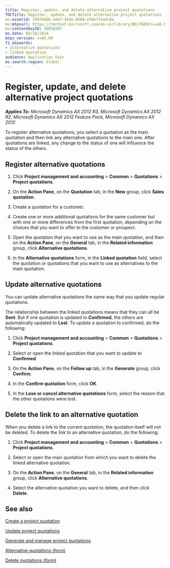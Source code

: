 ```yaml
---
title: Register, update, and delete alternative project quotations
TOCTitle: Register, update, and delete alternative project quotations
ms:assetid: 7d874dbb-a9ef-4436-8580-e59e77ea4c8a
ms:mtpsurl: https://technet.microsoft.com/en-us/library/Bb176092(v=AX.60)
ms:contentKeyID: 36058307
ms.date: 04/18/2014
mtps_version: v=AX.60
f1_keywords:
- alternative quotations
- linked quotation
audience: Application User
ms.search.region: Global
---
```


# Register, update, and delete alternative project quotations 


_**Applies To:** Microsoft Dynamics AX 2012 R3, Microsoft Dynamics AX 2012 R2, Microsoft Dynamics AX 2012 Feature Pack, Microsoft Dynamics AX 2012_

To register alternative quotations, you select a quotation as the main quotation and then link any alternative quotations to the main one. After quotations are linked, any change to the status of one will influence the status of the others.

## Register alternative quotations

1.  Click **Project management and accounting** \> **Common** \> **Quotations** \> **Project quotations**.

2.  On the **Action Pane**, on the **Quotation** tab, in the **New** group, click **Sales quotation**.

3.  Create a quotation for a customer.

4.  Create one or more additional quotations for the same customer but with one or more differences from the first quotation, depending on the choices that you want to offer to the customer or prospect.

5.  Open the quotation that you want to use as the main quotation, and then on the **Action Pane**, on the **General** tab, in the **Related information** group, click **Alternative quotations**.

6.  In the **Alternative quotations** form, in the **Linked quotation** field, select the quotation or quotations that you want to use as alternatives to the main quotation.

## Update alternative quotations

You can update alternative quotations the same way that you update regular quotations.

The relationship between the linked quotations means that they can all be **Sent**. But if one quotation is updated to **Confirmed**, the others are automatically updated to **Lost**. To update a quotation to confirmed, do the following:

1.  Click **Project management and accounting** \> **Common** \> **Quotations** \> **Project quotations**.

2.  Select or open the linked quotation that you want to update to **Confirmed**.

3.  On the **Action Pane**, on the **Follow up** tab, in the **Generate** group, click **Confirm**.

4.  In the **Confirm quotation** form, click **OK**.

5.  In the **Lose or cancel alternative quotations** form, select the reason that the other quotations were lost.

## Delete the link to an alternative quotation

When you delete a link to the current quotation, the quotation itself will not be deleted. To delete the link to an alternative quotation, do the following:

1.  Click **Project management and accounting** \> **Common** \> **Quotations** \> **Project quotations**.

2.  Select or open the main quotation from which you want to delete the linked alternative quotation.

3.  On the **Action Pane**, on the **General** tab, in the **Related information** group, click **Alternative quotations**.

4.  Select the alternative quotation you want to delete, and then click **Delete**.

## See also

[Create a project quotation](create-a-project-quotation.md)

[Update project quotations](update-project-quotations.md)

[Generate and manage project quotations](generate-and-manage-project-quotations.md)

[Alternative quotations (form)](https://technet.microsoft.com/en-us/library/aa550641\(v=ax.60\))

[Delete quotations (form)](https://technet.microsoft.com/en-us/library/aa556468\(v=ax.60\))

  


